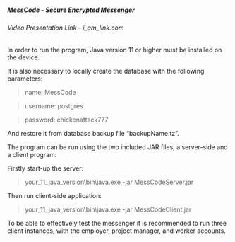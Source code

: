 ##### MessCode - Secure Encrypted Messenger

###### Video Presentation Link - i_am_link.com

In order to run the program, Java version 11 or higher must be installed on the device.

It is also necessary to locally create the database with the following parameters:
> name: MessCode

> username: postgres

> password: chickenattack777

And restore it from database backup file “backupName.tz”.

The program can be run using the two included JAR files, a server-side and a client program:

Firstly start-up the server:

> your_11_java_version\bin\java.exe -jar MessCodeServer.jar

Then run client-side application:

> your_11_java_version\bin\java.exe -jar MessCodeClient.jar


To be able to effectively test the messenger it is recommended to run three client instances, with the employer, project manager, and worker accounts.
